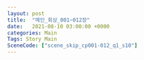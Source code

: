 ```yaml
---
layout: post
title:  "메인_회상_001~012장"
date:   2021-08-10 03:00:00 +0000
categories: Main
Tags: Story Main
SceneCode: ["scene_skip_cp001-012_q1_s10"]
---
```

